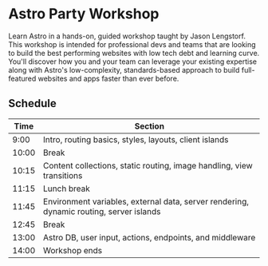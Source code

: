 # Astro Party Workshop

Learn Astro in a hands-on, guided workshop taught by Jason Lengstorf. This workshop is intended for professional devs and teams that are looking to build the best performing websites with low tech debt and learning curve. You'll discover how you and your team can leverage your existing expertise along with Astro's low-complexity, standards-based approach to build full-featured websites and apps faster than ever before.

## Schedule

Time  | Section
----- | -------
 9:00 | Intro, routing basics, styles, layouts, client islands
10:00 | Break
10:15 | Content collections, static routing, image handling, view transitions
11:15 | Lunch break
11:45 | Environment variables, external data, server rendering, dynamic routing, server islands
12:45 | Break
13:00 | Astro DB, user input, actions, endpoints, and middleware
14:00 | Workshop ends
